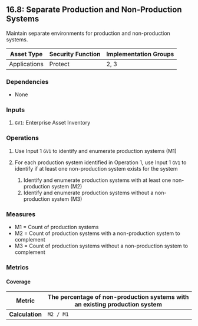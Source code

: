 ## 16.8: Separate Production and Non-Production Systems

Maintain separate environments for production and non-production
systems.

| Asset Type     | Security Function   | Implementation Groups |
| -------------- | ------------------- | --------------------- |
| Applications   | Protect             | 2, 3                  |


### Dependencies

-   None

### Inputs

1.  `GV1`: Enterprise Asset Inventory

### Operations

1.  Use Input 1 `GV1` to identify and enumerate production systems (M1)

2.  For each production system identified in Operation 1, use Input 1 `GV1` to identify if at least one non-production system exists for the system

    1.  Identify and enumerate production systems with at least one non-production system (M2)
    2.  Identify and enumerate production systems without a non-production system (M3)

### Measures

-   M1 = Count of production systems
-   M2 = Count of production systems with a non-production system to
    complement
-   M3 = Count of production systems without a non-production system to
    complement

### Metrics

#### Coverage

| **Metric**      | The percentage of non-production systems with an existing production system |
|-----------------|-----------------------------------------------------------------------------|
| **Calculation** | `M2 / M1`                                                            |

